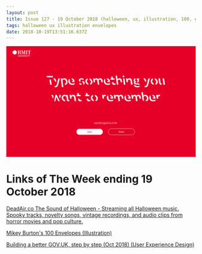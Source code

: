 ```yaml
---
layout: post
title: Issue 127 - 19 October 2018 (halloween, ux, illustration, 100, envelopes)
tags: halloween ux illustration envelopes
date: 2018-10-19T13:51:16.637Z
---
```

![Halloween design thinking for grumpy children (User Experience Design)](/assets/uploads/issue-127.png "Halloween design thinking for grumpy children (User Experience Design)")

# Links of The Week ending 19 October 2018

<a href="https://www.invisionapp.com/inside-design/halloween-design-thinking" target="_blank" alt="Halloween design thinking for grumpy children (User Experience Design)">

</a>

<a href="http://deadair.co" target="_blank" alt="DeadAir.co The Sound of Halloween - Streaming all Halloween music. Spooky tracks, novelty songs, vintage recordings, and audio clips from horror movies and pop culture.">DeadAir.co The Sound of Halloween - Streaming all Halloween music. Spooky tracks, novelty songs, vintage recordings, and audio clips from horror movies and pop culture.</a>

<a href="https://www.100envelopes.com/" target="_blank" alt="Mikey Burton's 100 Envelopes (Illustration)">Mikey Burton's 100 Envelopes (Illustration)</a>

<a href="https://gds.blog.gov.uk/2018/10/17/building-a-better-gov-uk-step-by-step" alt="Building a better GOV.UK, step by step (Oct 2018) (User Experience Design)" target="_blank">Building a better GOV.UK, step by step (Oct 2018) (User Experience Design)</a>